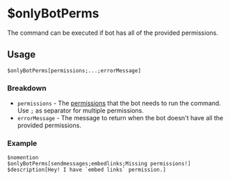 # $onlyBotPerms
The command can be executed if bot has all of the provided permissions.

## Usage
```
$onlyBotPerms[permissions;...;errorMessage]
```

### Breakdown
- `permissions` - The [permissions](../resources/permissions.md) that the bot needs to run the command. Use `;` as separator for multiple permissions.
- `errorMessage` - The message to return when the bot doesn't have all the provided permissions.

### Example
```
$nomention
$onlyBotPerms[sendmessages;embedlinks;Missing permissions!]
$description[Hey! I have `embed links` permission.]
```
